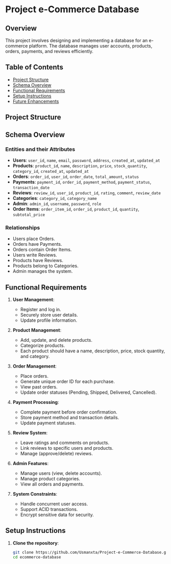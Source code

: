 # Project e-Commerce Database

## Overview
This project involves designing and implementing a database for an e-commerce platform. The database manages user accounts, products, orders, payments, and reviews efficiently.

## Table of Contents
- [Project Structure](#project-structure)
- [Schema Overview](#schema-overview)
- [Functional Requirements](#functional-requirements)
- [Setup Instructions](#setup-instructions)
- [Future Enhancements](#future-enhancements)

## Project Structure


## Schema Overview
### Entities and their Attributes
- **Users**: `user_id`, `name`, `email`, `password`, `address`, `created_at`, `updated_at`
- **Products**: `product_id`, `name`, `description`, `price`, `stock_quantity`, `category_id`, `created_at`, `updated_at`
- **Orders**: `order_id`, `user_id`, `order_date`, `total_amount`, `status`
- **Payments**: `payment_id`, `order_id`, `payment_method`, `payment_status`, `transaction_date`
- **Reviews**: `review_id`, `user_id`, `product_id`, `rating`, `comment`, `review_date`
- **Categories**: `category_id`, `category_name`
- **Admin**: `admin_id`, `username`, `password`, `role`
- **Order Items**: `order_item_id`, `order_id`, `product_id`, `quantity`, `subtotal_price`

### Relationships
- Users place Orders.
- Orders have Payments.
- Orders contain Order Items.
- Users write Reviews.
- Products have Reviews.
- Products belong to Categories.
- Admin manages the system.

## Functional Requirements
1. **User Management**:
   - Register and log in.
   - Securely store user details.
   - Update profile information.

2. **Product Management**:
   - Add, update, and delete products.
   - Categorize products.
   - Each product should have a name, description, price, stock quantity, and category.

3. **Order Management**:
   - Place orders.
   - Generate unique order ID for each purchase.
   - View past orders.
   - Update order statuses (Pending, Shipped, Delivered, Cancelled).

4. **Payment Processing**:
   - Complete payment before order confirmation.
   - Store payment method and transaction details.
   - Update payment statuses.

5. **Review System**:
   - Leave ratings and comments on products.
   - Link reviews to specific users and products.
   - Manage (approve/delete) reviews.

6. **Admin Features**:
   - Manage users (view, delete accounts).
   - Manage product categories.
   - View all orders and payments.

7. **System Constraints**:
   - Handle concurrent user access.
   - Support ACID transactions.
   - Encrypt sensitive data for security.

## Setup Instructions
1. **Clone the repository**:
   ```bash
   git clone https://github.com/Usmanxta/Project-e-Commerce-Database.git
   cd ecommerce-database


